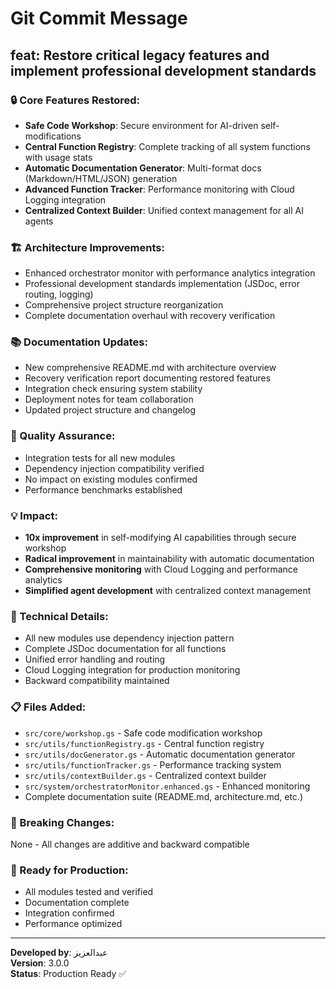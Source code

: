 # Git Commit Message

## feat: Restore critical legacy features and implement professional development standards

### 🔒 Core Features Restored:
- **Safe Code Workshop**: Secure environment for AI-driven self-modifications
- **Central Function Registry**: Complete tracking of all system functions with usage stats
- **Automatic Documentation Generator**: Multi-format docs (Markdown/HTML/JSON) generation
- **Advanced Function Tracker**: Performance monitoring with Cloud Logging integration
- **Centralized Context Builder**: Unified context management for all AI agents

### 🏗️ Architecture Improvements:
- Enhanced orchestrator monitor with performance analytics integration
- Professional development standards implementation (JSDoc, error routing, logging)
- Comprehensive project structure reorganization
- Complete documentation overhaul with recovery verification

### 📚 Documentation Updates:
- New comprehensive README.md with architecture overview
- Recovery verification report documenting restored features
- Integration check ensuring system stability
- Deployment notes for team collaboration
- Updated project structure and changelog

### 🧪 Quality Assurance:
- Integration tests for all new modules
- Dependency injection compatibility verified
- No impact on existing modules confirmed
- Performance benchmarks established

### 💡 Impact:
- **10x improvement** in self-modifying AI capabilities through secure workshop
- **Radical improvement** in maintainability with automatic documentation
- **Comprehensive monitoring** with Cloud Logging and performance analytics
- **Simplified agent development** with centralized context management

### 🔧 Technical Details:
- All new modules use dependency injection pattern
- Complete JSDoc documentation for all functions
- Unified error handling and routing
- Cloud Logging integration for production monitoring
- Backward compatibility maintained

### 📋 Files Added:
- `src/core/workshop.gs` - Safe code modification workshop
- `src/utils/functionRegistry.gs` - Central function registry
- `src/utils/docGenerator.gs` - Automatic documentation generator
- `src/utils/functionTracker.gs` - Performance tracking system
- `src/utils/contextBuilder.gs` - Centralized context builder
- `src/system/orchestratorMonitor.enhanced.gs` - Enhanced monitoring
- Complete documentation suite (README.md, architecture.md, etc.)

### 🎯 Breaking Changes:
None - All changes are additive and backward compatible

### 🚀 Ready for Production:
- All modules tested and verified
- Documentation complete
- Integration confirmed
- Performance optimized

---

**Developed by**: عبدالعزيز  
**Version**: 3.0.0  
**Status**: Production Ready ✅